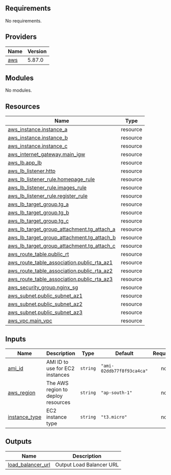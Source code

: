 <!-- BEGIN_TF_DOCS -->
## Requirements

No requirements.

## Providers

| Name | Version |
|------|---------|
| <a name="provider_aws"></a> [aws](#provider\_aws) | 5.87.0 |

## Modules

No modules.

## Resources

| Name | Type |
|------|------|
| [aws_instance.instance_a](https://registry.terraform.io/providers/hashicorp/aws/latest/docs/resources/instance) | resource |
| [aws_instance.instance_b](https://registry.terraform.io/providers/hashicorp/aws/latest/docs/resources/instance) | resource |
| [aws_instance.instance_c](https://registry.terraform.io/providers/hashicorp/aws/latest/docs/resources/instance) | resource |
| [aws_internet_gateway.main_igw](https://registry.terraform.io/providers/hashicorp/aws/latest/docs/resources/internet_gateway) | resource |
| [aws_lb.app_lb](https://registry.terraform.io/providers/hashicorp/aws/latest/docs/resources/lb) | resource |
| [aws_lb_listener.http](https://registry.terraform.io/providers/hashicorp/aws/latest/docs/resources/lb_listener) | resource |
| [aws_lb_listener_rule.homepage_rule](https://registry.terraform.io/providers/hashicorp/aws/latest/docs/resources/lb_listener_rule) | resource |
| [aws_lb_listener_rule.images_rule](https://registry.terraform.io/providers/hashicorp/aws/latest/docs/resources/lb_listener_rule) | resource |
| [aws_lb_listener_rule.register_rule](https://registry.terraform.io/providers/hashicorp/aws/latest/docs/resources/lb_listener_rule) | resource |
| [aws_lb_target_group.tg_a](https://registry.terraform.io/providers/hashicorp/aws/latest/docs/resources/lb_target_group) | resource |
| [aws_lb_target_group.tg_b](https://registry.terraform.io/providers/hashicorp/aws/latest/docs/resources/lb_target_group) | resource |
| [aws_lb_target_group.tg_c](https://registry.terraform.io/providers/hashicorp/aws/latest/docs/resources/lb_target_group) | resource |
| [aws_lb_target_group_attachment.tg_attach_a](https://registry.terraform.io/providers/hashicorp/aws/latest/docs/resources/lb_target_group_attachment) | resource |
| [aws_lb_target_group_attachment.tg_attach_b](https://registry.terraform.io/providers/hashicorp/aws/latest/docs/resources/lb_target_group_attachment) | resource |
| [aws_lb_target_group_attachment.tg_attach_c](https://registry.terraform.io/providers/hashicorp/aws/latest/docs/resources/lb_target_group_attachment) | resource |
| [aws_route_table.public_rt](https://registry.terraform.io/providers/hashicorp/aws/latest/docs/resources/route_table) | resource |
| [aws_route_table_association.public_rta_az1](https://registry.terraform.io/providers/hashicorp/aws/latest/docs/resources/route_table_association) | resource |
| [aws_route_table_association.public_rta_az2](https://registry.terraform.io/providers/hashicorp/aws/latest/docs/resources/route_table_association) | resource |
| [aws_route_table_association.public_rta_az3](https://registry.terraform.io/providers/hashicorp/aws/latest/docs/resources/route_table_association) | resource |
| [aws_security_group.nginx_sg](https://registry.terraform.io/providers/hashicorp/aws/latest/docs/resources/security_group) | resource |
| [aws_subnet.public_subnet_az1](https://registry.terraform.io/providers/hashicorp/aws/latest/docs/resources/subnet) | resource |
| [aws_subnet.public_subnet_az2](https://registry.terraform.io/providers/hashicorp/aws/latest/docs/resources/subnet) | resource |
| [aws_subnet.public_subnet_az3](https://registry.terraform.io/providers/hashicorp/aws/latest/docs/resources/subnet) | resource |
| [aws_vpc.main_vpc](https://registry.terraform.io/providers/hashicorp/aws/latest/docs/resources/vpc) | resource |

## Inputs

| Name | Description | Type | Default | Required |
|------|-------------|------|---------|:--------:|
| <a name="input_ami_id"></a> [ami\_id](#input\_ami\_id) | AMI ID to use for EC2 instances | `string` | `"ami-02ddb77f8f93ca4ca"` | no |
| <a name="input_aws_region"></a> [aws\_region](#input\_aws\_region) | The AWS region to deploy resources | `string` | `"ap-south-1"` | no |
| <a name="input_instance_type"></a> [instance\_type](#input\_instance\_type) | EC2 instance type | `string` | `"t3.micro"` | no |

## Outputs

| Name | Description |
|------|-------------|
| <a name="output_load_balancer_url"></a> [load\_balancer\_url](#output\_load\_balancer\_url) | Output Load Balancer URL |
<!-- END_TF_DOCS -->